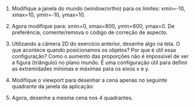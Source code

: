 1. Modifique a janela do mundo (window/ortho) para os limites: xmin=-10, xmax=10, ymin=-10, ymax=10.
 
2. Agora modifique para: xmin=0, xmax=800, ymin=600, ymax=0. De preferência, comente/remova o código de correção de aspecto.
 
3. Utilizando a câmera 2D do exercício anterior, desenhe algo na tela. O que acontece quando posicionamos os objetos? Por que é útil essa configuração?
Como o aumento das proporções não é impossível de ver a figura (triângulo) no plano mundo. É uma configuração útil para definir as extremidades mínimas e máximas para os eixos x e y. 
4. Modifique o viewport para desenhar a cena apenas no seguinte quadrante da janela da aplicação:
 
 




5. Agora, desenhe a mesma cena nos 4 quadrantes.
  
